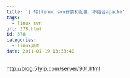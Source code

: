 ```yaml
---
title: '[ 转]linux svn安装和配置，不结合apache'
tags:
  - linux svn
url: 378.html
id: 378
categories:
  - linux桌面
date: 2011-01-19 13:33:40
---
```


http://blog.51yip.com/server/901.html